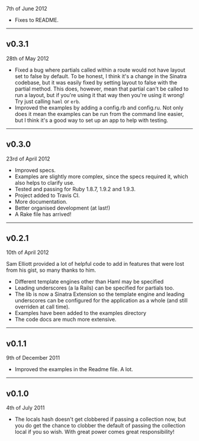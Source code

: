 7th of June 2012

* Fixes to README.

----


## v0.3.1 ##

28th of May 2012

* Fixed a bug where partials called within a route would not have layout set to false by default. To be honest, I think it's a change in the Sinatra codebase, but it was easily fixed by setting layout to false with the partial method. This does, however, mean that partial can't be called to run a layout, but if you're using it that way then you're using it wrong! Try just calling `haml` or `erb`.
* Improved the examples by adding a config.rb and config.ru. Not only does it mean the examples can be run from the command line easier, but I think it's a good way to set up an app to help with testing.

----


## v0.3.0 ##

23rd of April 2012 

* Improved specs.
* Examples are slightly more complex, since the specs required it, which also helps to clarify use.
* Tested and passing for Ruby 1.8.7, 1.9.2 and 1.9.3.
* Project added to Travis CI.
* More documentation.
* Better organised development (at last!)
* A Rake file has arrived!

----


## v0.2.1 ##

10th of April 2012 

Sam Elliott provided a lot of helpful code to add in features that were lost from his gist, so many thanks to him. 

* Different template engines other than Haml may be specified
* Leading underscores (a la Rails) can be specified for partials too. 
* The lib is now a Sinatra Extension so the template engine and leading underscores can be configured for the application as a whole (and still overriden at call time). 
* Examples have been added to the examples directory 
* The code docs are much more extensive.

----


## v0.1.1 ##

9th of December 2011

* Improved the examples in the Readme file. A lot.

----


## v0.1.0 ##

4th of July 2011 

* The locals hash doesn't get clobbered if passing a collection now, but you do get the chance to clobber the default of passing the collection local if you so wish. With great power comes great responsibility!

